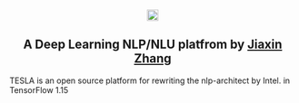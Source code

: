<p align="center">
  <br>
  <image src="http://github.com/KnightZhang625/TESLA/master/image/1.png" width="20"/>
  <br>
<p>

<h2 align="center">
A Deep Learning NLP/NLU platfrom by <a href="https://cn.linkedin.com/in/jiaxin-zhang-a96a97bb/en-us">Jiaxin Zhang</a>
</h2>

TESLA is an open source platform for rewriting the nlp-architect by Intel. in TensorFlow 1.15
